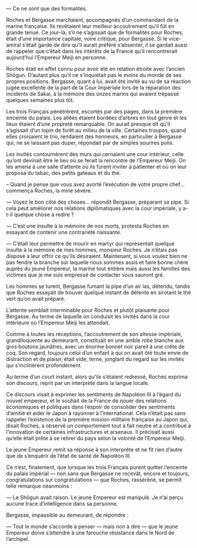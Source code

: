 — Ce ne sont que des formalités.

Roches et Bergasse marchaient, accompagnés d’un commandant de la marine
française. Ils revêtaient leur meilleur accoutrement qu’il fût en grande tenue.
Ce jour-là, s’il ne s’agissait que de formalités pour Roches,
était d’une importance capitale, voire critique, pour Bergasse. Si le
vice-amiral s’était gardé de dire qu’il aurait préféré s’absenter, il se
gardait aussi de rappeler que c’était dans les intérêts de la France qu’il
rencontrerait aujourd’hui l’Empereur Meiji en personne.

Roches était en effet connu pour avoir été en relation étroite avec l’ancien
Shōgun. D’autant plus qu’il ne s’inquiétait pas le moins du monde de ses
propres positions. Bergasse, quant à lui, avait été invité au vu de sa réaction
jugée excellente de la part de la Cour Impériale lors de la réparation des
incidents de Sakai, à la mémoire des onzes marins qui avaient trépassé quelques
semaines plus tôt.

Les trois Français pénétrèrent, escortés par des pages, dans la première
enceinte du palais. Les allées étaient bordées d’arbres en tout genre et les
lieux étaient d’une propreté remarquable. On aurait presque dit qu’il
s’agissait d’un lopin de forêt au milieu de la ville. Certaines troupes, quand
elles croisaient le trio, rendaient des honneurs, en particulier à Bergasse
qui, ne se laissant pas duper, répondait par de simples sourires polis.

Les invités contournèrent des murs qui cernaient une cour intérieur, celle
qu’ont devinait être le lieu où se ferait la rencontre de l’Empereur Meiji.
On les amena à une salle d’attente où ils furent inviter à patienter et où
on leur proposa du tabac, des petits gateaux et du thé.

– Quand je pense que vous avez avorté l’exécution de votre propre chef…
commença Roches, la mine sévère.

— Voyez le bon côté des choses… répondit Bergasse, préparant sa pipe. Si cela
peut améliorer nos relations diplômatiques avec la cour impériale, y a-t-il
quelque chose à redire ?

— C’est une insulte à la mémoire de nos morts, protesta Roches en essayant de
contenir une contrariété naissante.

— C’était leur permettre de mourir en martyr qui représentait quelque insulte
à la mémoire de mes hommes, monsieur Roches. Je n’étais pas disposé à leur
offrir ce qu’ils désiraient. Maintenant, si vous voulez bien ne pas fendre la
branche sur laquelle nous sommes assis et faire bonne chère auprès du jeune
Empereur, la marine tout entière mais aussi les familles des victimes que je
me suis empressé de contacter vous sauront gré.

Les hommes se turent, Bergasse fumant la pipe d’un air las, détendu, tandis que
Roches essayait de trouver quelque instant de détente en sirotant le thé vert
qu’on avait préparé.

L’attente semblait interminable pour Roches et plutôt plaisante pour Bergasse.
Au terme de laquelle on conduisit les invités dans la cour intérieure où
l’Empereur Meiji les attendait.

Comme à toutes les réceptions, l’accoutrement de son altesse impériale, 
grandiloquente au demeurant, constituait en une amble robe blanche aux gros
boutons jaunâtres, avec un énorme bonnet noir pareil à une crête de coq. Son
regard, toujours celui d’un enfant à qui on avait ôté toute envie de
distraction et de plaisir, était vide, terne, jonglant du regard sur les 
invités qui s’inclinèrent profondément.

Au terme d’un court instant, alors qu’ils s’étaient redressé, Roches exprima
son discours, reprit par un interprète dans la langue locale.

Ce discours visait à exprimer les sentiments de Napoléon III à l’égard du
nouvel empereur, et le souhait de la France de nouer des relations économiques
et politiques dans l’espoir de consolider des sentiments d’amitié et aider
le Japon à rayonner à l’international. Cela n’était pas sans rappeler
l’existence de la première mission militaire française au Japon qui, disait
Roches, a observé un comportement tout à fait neutre et a contribué à
l’innovation de certaines infrastructures et arsenaux. Il précisait aussi
qu’elle était prête à se retirer du pays selon la volonté de l’Empereur Meiji.

Le jeune Empereur remit sa réponse à son interprète et ne fit rien d’autre que
de s’enquérir de l’état de santé de Napoléon III.

Ce n’est, finalement, que lorsque les trois Français purent quitter l’enceinte
du palais impérial — non sans que Bergasse ne recevât, encore et toujours,
congratulations sur congratulations — que Roches, rasséréné, se permit telle
remarque néanmoins :

— Le Shōgun avait raison. Le jeune Empereur est manipulé. Je n’ai perçu aucune
trace d’intelligence dans sa personne.

Bergasse, impassible au demeurant, de répondre :

— Tout le monde s’accorde à penser — mais non à dire — que le jeune Empereur
doive s’attendre à une farouche résistance dans le Nord de l’archipel.
